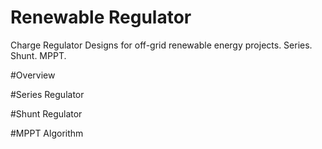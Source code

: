 # Renewable Regulator
Charge Regulator Designs for off-grid renewable energy projects. Series. Shunt. MPPT.

#Overview


#Series Regulator


#Shunt Regulator


#MPPT Algorithm
